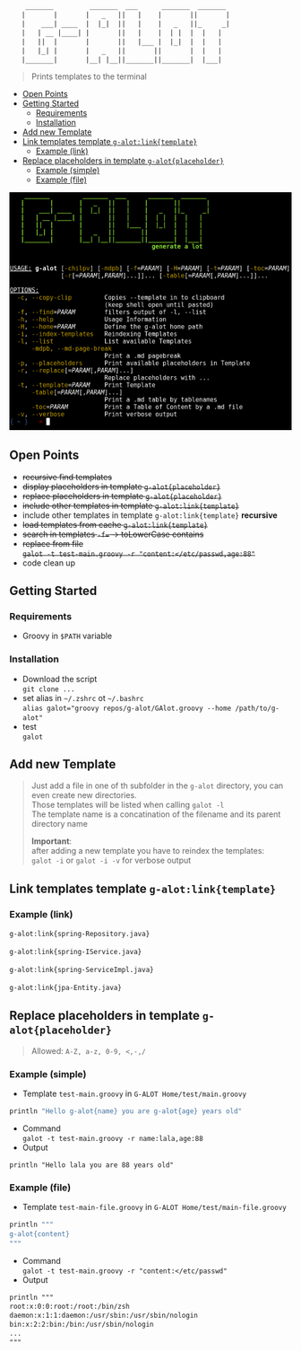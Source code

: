 ```
    _______         _______  ___      _______  _______ 
   |       |       |   _   ||   |    |       ||       |
   |    ___| ____  |  |_|  ||   |    |   _   ||_     _|
   |   | __ |____| |       ||   |    |  | |  |  |   |  
   |   ||  |       |       ||   |___ |  |_|  |  |   |  
   |   |_| |       |   _   ||       ||       |  |   |  
   |_______|       |__| |__||_______||_______|  |___| 
```
> Prints templates to the terminal  

- [Open Points](#open-points)
- [Getting Started](#getting-started)
  - [Requirements](#requirements)
  - [Installation](#installation)
- [Add new Template](#add-new-template)
- [Link templates template `g-alot:link{template}`](#link-templates-template-g-alot-link-template)
  - [Example (link)](#example-link)
- [Replace placeholders in template `g-alot{placeholder}`](#replace-placeholders-in-template-g-alot-placeholder)
  - [Example (simple)](#example-simple)
  - [Example (file)](#example-file)


![g-alot.png](hide/g-alot.png)

## Open Points
- ~~recursive find templates~~
- ~~display placeholders in template `g-alot{placeholder}`~~
- ~~replace placeholders in template `g-alot{placeholder}`~~
- ~~include other templates in template `g-alot:link{template}`~~
- include other templates in template `g-alot:link{template}` **recursive**
- ~~load templates from cache `g-alot:link{template}`~~
- ~~search in templates `-f=` → toLowerCase contains~~
- ~~replace from file  
`galot -t test-main.groovy -r "content:</etc/passwd,age:88"`~~
- code clean up

## Getting Started

### Requirements
- Groovy in `$PATH` variable
### Installation
- Download the script  
`git clone ...`
- set alias in `~/.zshrc` ot `~/.bashrc`  
`alias galot="groovy repos/g-alot/GAlot.groovy --home /path/to/g-alot"`
- test  
`galot`

## Add new Template
> Just add a file in one of th subfolder in the `g-alot` directory, you can even create new directories.  
Those templates will be listed when calling `galot -l`  
The template name is a concatination of the filename and its parent directory name  
>  
> **Important**:  
> after adding a new template you have to reindex the templates:  
> `galot -i` or `galot -i -v` for verbose output

## Link templates template `g-alot:link{template}`

### Example (link)
```
g-alot:link{spring-Repository.java}

g-alot:link{spring-IService.java}

g-alot:link{spring-ServiceImpl.java}

g-alot:link{jpa-Entity.java}
```

## Replace placeholders in template `g-alot{placeholder}`
> Allowed: `A-Z, a-z, 0-9, <,-,/`
### Example (simple)
- Template `test-main.groovy` in `G-ALOT Home/test/main.groovy`  
```groovy
println "Hello g-alot{name} you are g-alot{age} years old"
```
- Command  
`galot -t test-main.groovy -r name:lala,age:88`
- Output  
```
println "Hello lala you are 88 years old"
```
### Example (file)
- Template `test-main-file.groovy` in `G-ALOT Home/test/main-file.groovy`  
```groovy
println """
g-alot{content}
"""
```
- Command  
`galot -t test-main.groovy -r "content:</etc/passwd"`
- Output  
```
println """
root:x:0:0:root:/root:/bin/zsh
daemon:x:1:1:daemon:/usr/sbin:/usr/sbin/nologin
bin:x:2:2:bin:/bin:/usr/sbin/nologin
...
"""
```